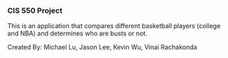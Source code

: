 ### CIS 550 Project


This is an application that compares different basketball players (college and NBA) and determines who are busts or not.

Created By: Michael Lu, Jason Lee, Kevin Wu, Vinai Rachakonda
